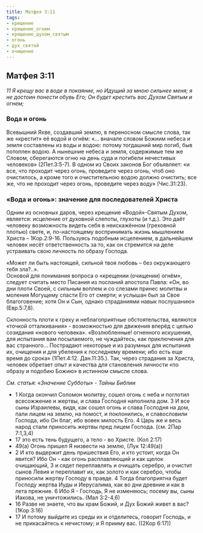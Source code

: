 ```yaml
---
title: Матфея 3:11
tags: 
- крещение
- крещение_огнем
- крещение_духом_святым
- огонь
- дух_святой
- очищение
---
```


## Матфея 3:11

*11 Я крещу вас в воде в покаяние, но Идущий за мною сильнее меня; я не достоин понести обувь Его; Он будет крестить вас Духом Святым и огнем;*

### Вода и огонь

Всевышний Яхве, создавший землю, в переносном смысле слова, так же «крестит» её водой и огнём: «… вначале словом Божиим небеса и земля составлены из воды и водою: потому тогдашний мир погиб, быв потоплен водою.  А нынешние небеса и земля, содержимые тем же Словом, сберегаются огню на день суда и погибели нечестивых человеков» (2Пет.3:5-7). В одном из Своих законов Бог объявляет: «и все, что проходит через огонь, проведите через огонь, чтоб оно очистилось, а кроме того и очистительною водою должно очистить; все же, что не проходит через огонь, проведите через воду» (Чис.31:23). 

### «Вода и огонь»: значение для последователей Христа

Одним из основных даров, через крещение «Водой»-Святым Духом, является: исцеление от духовной слепоты, глухоты (и т.д.). Это даёт человеку возможность видеть себя  в неискажённом (греховной плотью) свете, и, по-настоящему воспринимать жизнь мышлением Христа – 1Кор.2:9-16. Пользуясь подобным исцелением, в дальнейшем человек несёт ответственность за то, как он стремится на деле устраивать свою личность по образу Господа.

«Может ли быть настоящей, сильной твоя любовь – без окружающего тебя зла?..».   
Основой для понимания вопроса о «крещении (очищении) огнём», следует считать место Писания из посланий апостола Павла: «Он, во дни плоти Своей, с сильным воплем и со слезами принес молитвы и моления Могущему спасти Его от смерти; и услышан был за Свое благоговение; хотя Он и Сын, однако страданиями навык послушанию» (Евр.5:7,8). 

Склонность плоти к греху и неблагоприятные обстоятельства, являются «точкой отталкивания» - возможностью для движения вперёд с целью созидания «нового человека».  «Возлюбленные! огненного искушения, для испытания вам посылаемого, не чуждайтесь, как приключения для вас странного… Пострадают некоторые и из разумных для испытания их, очищения и для убеления к последнему времени; ибо есть еще время до срока» (1Пет.4:12. Дан.11:35.). Так, через страдания за Христа, человек обретает опыт и качества для становления личности «по образу и подобию Божию» в истинном смысле слова.

*См. статья: «Значение Субботы» - Тайны Библии*

- 1 Когда окончил Соломон молитву, сошел огонь с неба и поглотил всесожжение и жертвы, и слава Господня наполнила дом. 3 И все сыны Израилевы, видя, как сошел огонь и слава Господня на дом, пали лицем на землю, на помост, и поклонились, и славословили Господа, ибо Он благ, ибо вовек милость Его. 4 Царь же и весь народ стали приносить жертвы пред лицем Господа. (см. 2Пар 7:1,3,4)
- 17 это есть тень будущего, а тело - во Христе. (Кол 2:17)
- 49(а) Огонь пришел Я низвести на землю, (Лук 12:49(а))
- 2 И кто выдержит день пришествия Его, и кто устоит, когда Он явится? Ибо Он - как огонь расплавляющий и как щелок очищающий, 3 и сядет переплавлять и очищать серебро, и очистит сынов Левия и переплавит их, как золото и как серебро, чтобы приносили жертву Господу в правде. 4 Тогда благоприятна будет Господу жертва Иуды и Иерусалима, как во дни древние и как в лета прежние. 6 Ибо Я - Господь, Я не изменяюсь; посему вы, сыны Иакова, не уничтожились. (Мал 3:2-4,6)
- 16 Разве не знаете, что вы храм Божий, и Дух Божий живет в вас? (1Кор 3:16)
- 17 И потому выйдите из среды их и отделитесь, говорит Господь, и не прикасайтесь к нечистому; и Я прииму вас. ((2Кор 6:17))